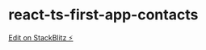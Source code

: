 # react-ts-first-app-contacts

[Edit on StackBlitz ⚡️](https://stackblitz.com/edit/react-ts-first-app-lzkemn)